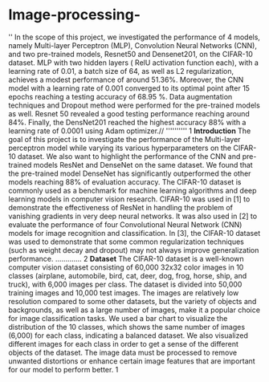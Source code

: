 # Image-processing-
''
In the scope of this project, we investigated the performance of 4 models, namely Multi-layer Perceptron
(MLP), Convolution Neural Networks (CNN), and two pre-trained models, Resnet50 and Densenet201,
on the CIFAR-10 dataset. MLP with two hidden layers ( RelU activation function each), with a learning
rate of 0.01, a batch size of 64, as well as L2 regularization, achieves a modest performance of around
51.36%. Moreover, the CNN model with a learning rate of 0.001 converged to its optimal point after 15
epochs reaching a testing accuracy of 68.95 %. Data augmentation techniques and Dropout method were
performed for the pre-trained models as well. Resnet 50 revealed a good testing performance reaching
around 84%. Finally, the DensNet201 reached the highest accuracy 88% with a learning rate of 0.0001
using Adam optimizer.//
''''''''''
1 **Introduction**
The goal of this project is to investigate the performance of the Multi-layer perceptron model while varying
its various hyperparameters on the CIFAR-10 dataset. We also want to highlight the performance of the
CNN and pre-trained models ResNet and DenseNet on the same dataset. We found that the pre-trained
model DenseNet has significantly outperformed the other models reaching 88% of evaluation accuracy. The
CIFAR-10 dataset is commonly used as a benchmark for machine learning algorithms and deep learning
models in computer vision research. CIFAR-10 was used in [1] to demonstrate the effectiveness of ResNet
in handling the problem of vanishing gradients in very deep neural networks. It was also used in [2] to
evaluate the performance of four Convolutional Neural Network (CNN) models for image recognition and
classification. In [3], the CIFAR-10 dataset was used to demonstrate that some common regularization
techniques (such as weight decay and dropout) may not always improve generalization performance.
.............
2 **Dataset**
The CIFAR-10 dataset is a well-known computer vision dataset consisting of 60,000 32x32 color images
in 10 classes (airplane, automobile, bird, cat, deer, dog, frog, horse, ship, and truck), with 6,000 images
per class. The dataset is divided into 50,000 training images and 10,000 test images.
The images are relatively low resolution compared to some other datasets, but the variety of objects and
backgrounds, as well as a large number of images, make it a popular choice for image classification tasks.
We used a bar chart to visualize the distribution of the 10 classes, which shows the same number of images
(6,000) for each class, indicating a balanced dataset. We also visualized different images for each class in
order to get a sense of the different objects of the dataset. The image data must be processed to remove
unwanted distortions or enhance certain image features that are important for our model to perform better.
1
